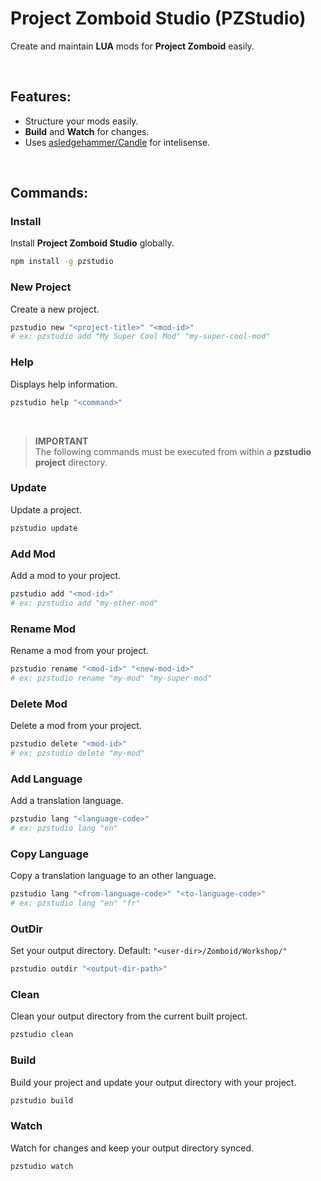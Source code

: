 # Project Zomboid Studio (PZStudio)

Create and maintain **LUA** mods for **Project Zomboid** easily.

<br>

## Features:
- Structure your mods easily.
- **Build** and **Watch** for changes.
- Uses [asledgehammer/Candle](https://github.com/asledgehammer/Candle) for  intelisense.

<br>

## Commands:

### Install
Install **Project Zomboid Studio** globally.
```bash
npm install -g pzstudio
```

### New Project
Create a new project.
```bash
pzstudio new "<project-title>" "<mod-id>"
# ex: pzstudio add "My Super Cool Mod" "my-super-cool-mod"
```

### Help
Displays help information.
```bash
pzstudio help "<command>"
```

<br>

> **IMPORTANT**  
> The following commands must be executed from within a **pzstudio project** directory.

### Update
Update a project.
```bash
pzstudio update
```

### Add Mod
Add a mod to your project.
```bash
pzstudio add "<mod-id>"
# ex: pzstudio add "my-other-mod"
```

### Rename Mod
Rename a mod from your project.
```bash
pzstudio rename "<mod-id>" "<new-mod-id>"
# ex: pzstudio rename "my-mod" "my-super-mod"
```

### Delete Mod
Delete a mod from your project.
```bash
pzstudio delete "<mod-id>"
# ex: pzstudio delete "my-mod"
```

### Add Language
Add a translation language.
```bash
pzstudio lang "<language-code>"
# ex: pzstudio lang "en"
```

### Copy Language
Copy a translation language to an other language.
```bash
pzstudio lang "<from-language-code>" "<to-language-code>"
# ex: pzstudio lang "en" "fr"
```

### OutDir
Set your output directory. Default: `"<user-dir>/Zomboid/Workshop/"`
```bash
pzstudio outdir "<output-dir-path>"
```

### Clean
Clean your output directory from the current built project.
```bash
pzstudio clean
```

### Build
Build your project and update your output directory with your project.
```bash
pzstudio build
```

### Watch
Watch for changes and keep your output directory synced.
```bash
pzstudio watch
```
